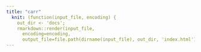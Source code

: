 ```yaml
---
title: "carr"
  knit: (function(input_file, encoding) {
    out_dir <- 'docs';
    rmarkdown::render(input_file,
      encoding=encoding,
      output_file=file.path(dirname(input_file), out_dir, 'index.html'))})
---
```

